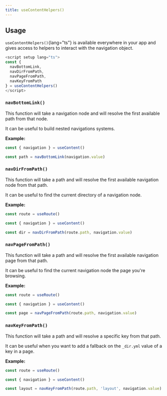 ```yaml
---
title: useContentHelpers()
---
```


## Usage

`useContentHelpers()`{lang="ts"} is available everywhere in your app and gives access to helpers to interact with the navigation object.

```ts
<script setup lang="ts">
const {
  navBottomLink,
  navDirFromPath,
  navPageFromPath,
  navKeyFromPath
} = useContentHelpers()
</script>
```

### `navBottomLink()`

This function will take a navigation node and will resolve the first available path from that node.

It can be useful to build nested navigations systems.

**Example:**

```ts
const { navigation } = useContent()

const path = navBottomLink(navigation.value)
```

### `navDirFromPath()`

This function will take a path and will resolve the first available navigation node from that path.

It can be useful to find the current directory of a navigation node.

**Example:**

```ts
const route = useRoute()

const { navigation } = useContent()

const dir = navDirFromPath(route.path, navigation.value)
```

### `navPageFromPath()`

This function will take a path and will resolve the first available navigation page from that path.

It can be useful to find the current navigation node the page you're browsing.

**Example:**

```ts
const route = useRoute()

const { navigation } = useContent()

const page = navPageFromPath(route.path, navigation.value)
```

### `navKeyFromPath()`

This function will take a path and will resolve a specific key from that path.

It can be useful when you want to add a fallback on the `_dir.yml` value of a key in a page.

**Example:**

```ts
const route = useRoute()

const { navigation } = useContent()

const layout = navKeyFromPath(route.path, 'layout', navigation.value)
```
